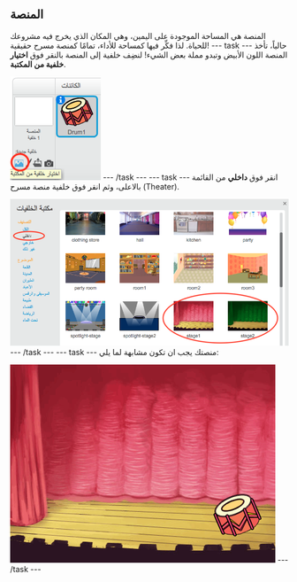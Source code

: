 ## المنصة

المنصة هي المساحة الموجودة على اليمين، وهي المكان الذي يخرج فيه مشروعك للحياة. لذا فكِّر فيها كمساحة للأداء، تمامًا كمنصة مسرح حقيقية!
--- task ---
حالياً، تأخذ المنصة اللون الأبيض وتبدو مملة بعض الشيء! لنضِف خلفية إلى المنصة بالنقر فوق **اختيار خلفية من المكتبة**.

![لقطة الشاشة](images/band-stage-choose.png) --- /task ---
--- task ---
انقر فوق **داخلي** من القائمة بالاعلى، وثم انقر فوق خلفية منصة مسرح (Theater).

![لقطة الشاشة](images/band-backdrop.png) --- /task ---
--- task ---
منصتك يجب ان تكون مشابهة لما يلي:

![لقطة الشاشة](images/band-stage.png) --- /task ---